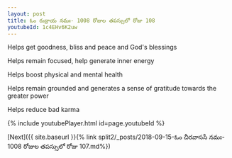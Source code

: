 ```yaml
---
layout: post
title: ఓం రుద్రాయ నమః- 1008 రోజుల తపస్సులో రోజు 108
youtubeId: 1c4EHv6K2uw
---
```

 
 
Helps get goodness, bliss and peace and God's blessings
 
Helps remain focused, help generate inner energy 
 
Helps boost physical and mental health 
 
Helps remain grounded and generates a sense of gratitude towards the greater power 
 
Helps reduce bad karma
 
 
 
 


{% include youtubePlayer.html id=page.youtubeId %}
 
[Next]({{ site.baseurl }}{% link  split2/_posts/2018-09-15-ఓం చీరవాససే నమః- 1008 రోజుల తపస్సులో రోజు 107.md%})
 
